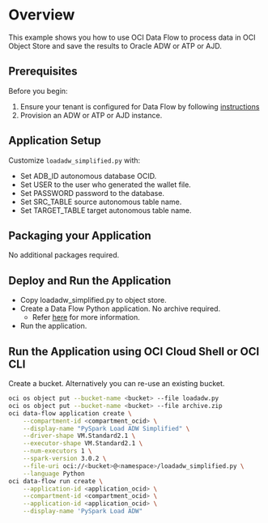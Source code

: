 # Overview

This example shows you how to use OCI Data Flow to process data in OCI Object Store and save the results to Oracle ADW or ATP or AJD.

## Prerequisites

Before you begin:

1. Ensure your tenant is configured for Data Flow by following [instructions](https://docs.cloud.oracle.com/en-us/iaas/data-flow/using/dfs_getting_started.htm#set_up_admin)
2. Provision an ADW or ATP or AJD instance.


## Application Setup

Customize ```loadadw_simplified.py``` with:

* Set ADB_ID autonomous database OCID.
* Set USER to the user who generated the wallet file.
* Set PASSWORD password to the database.
* Set SRC_TABLE source autonomous table name.
* Set TARGET_TABLE target autonomous table name.


## Packaging your Application

No additional packages required.

## Deploy and Run the Application

* Copy loadadw_simplified.py to object store.
* Create a Data Flow Python application. No archive required.
  * Refer [here](https://docs.cloud.oracle.com/en-us/iaas/data-flow/using/dfs_data_flow_library.htm#create_pyspark_app) for more information.
* Run the application.

## Run the Application using OCI Cloud Shell or OCI CLI

Create a bucket. Alternatively you can re-use an existing bucket.

```sh
oci os object put --bucket-name <bucket> --file loadadw.py
oci os object put --bucket-name <bucket> --file archive.zip
oci data-flow application create \
    --compartment-id <compartment_ocid> \
    --display-name "PySpark Load ADW Simplified" \
    --driver-shape VM.Standard2.1 \
    --executor-shape VM.Standard2.1 \
    --num-executors 1 \
    --spark-version 3.0.2 \
    --file-uri oci://<bucket>@<namespace>/loadadw_simplified.py \
    --language Python
oci data-flow run create \
    --application-id <application_ocid> \
    --compartment-id <compartment_ocid> \
    --application-id <application_ocid> \
    --display-name 'PySpark Load ADW"
```

